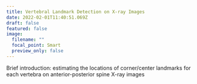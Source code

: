 ```yaml
---
title: Vertebral Landmark Detection on X-ray Images
date: 2022-02-01T11:40:51.069Z
draft: false
featured: false
image:
  filename: ""
  focal_point: Smart
  preview_only: false
---
```

Brief introduction: estimating the locations of corner/center landmarks for each vertebra on anterior-posterior spine X-ray images